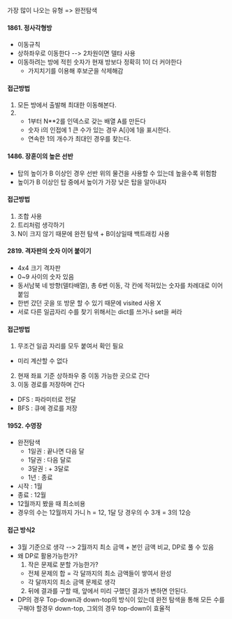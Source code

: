 가장 많이 나오는 유형 => 완전탐색

#### 1861. 정사각형방
- 이동규칙
- 상하좌우로 이동한다 --> 2차원이면 델타 사용
- 이동하려는 방에 적힌 숫자가 현재 방보다 정확히 1이 더 커야한다
  - 가지치기를 이용해 후보군을 삭제해감
#### 접근방법
1. 모든 방에서 출발해 최대한 이동해본다.
2. - 1부터 N**2를 인덱스로 갖는 배열 A를 만든다
   - 숫자 i의 인접에 1 큰 수가 있는 경우 A[i]에 1을 표시한다.
   - 연속한 1의 개수가 최대인 경우를 찾는다.

#### 1486. 장훈이의 높은 선반
- 탑의 높이가 B 이상인 경우 선반 위의 물건을 사용할 수 있는데 높을수록 위험함
- 높이가 B 이상인 탑 중에서 높이가 가장 낮은 탑을 알아내자
#### 접근방법
1. 조합 사용
2. 트리처럼 생각하기
3. N이 크지 않기 때문에 완전 탐색 + B이상일때 백트래킹 사용
  
#### 2819. 격자판의 숫자 이어 붙이기
- 4x4 크기 격자판
- 0~9 사이의 숫자 있음
- 동서남북 네 방향(델타배열), 총 6번 이동, 각 칸에 적혀있는 숫자를 차례대로 이어붙임
- 한번 갔던 곳을 또 방문 할 수 있기 때문에 visited 사용 X
- 서로 다른 일곱자리 수를 찾기 위해서는 dict를 쓰거나 set을 써라
#### 접근방법
1. 무조건 일곱 자리를 모두 붙여서 확인 필요
  - 미리 계산할 수 없다
2. 현재 좌표 기준 상하좌우 중 이동 가능한 곳으로 간다
3. 이동 경로를 저장하며 간다
  - DFS : 파라미터로 전달
  - BFS : 큐에 경로를 저장

#### 1952. 수영장
- 완전탐색
  - 1일권 : 끝나면 다음 달
  - 1달권 : 다음 달로
  - 3달권 : + 3달로
  - 1년 : 종료
- 시작 : 1월
- 종료 : 12월
- 12월까지 봤을 때 최소비용
- 경우의 수는 12월까지 가니 h = 12, 1달 당 경우의 수 3개 = 3의 12승
#### 접근 방식2
- 3월 기준으로 생각 --> 2월까지 최소 금액 + 본인 금액 비교, DP로 풀 수 있음
- 왜 DP로 활용가능한가?
  1. 작은 문제로 분할 가능한가?
    - 전체 문제의 합 = 각 달까지의 최소 금액들이 쌓여서 완성
    - 각 달까지의 최소 금액 문제로 생각
  2. 뒤에 결과를 구할 때, 앞에서 미리 구했던 결과가 변하면 안된다.
- DP의 경우 Top-down과 down-top의 방식이 있는데 완전 탐색을 통해 모든 수를 구해야 할경우 down-top, 그외의 경우 top-down이 효율적